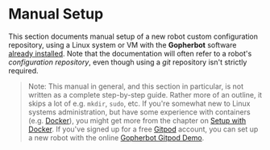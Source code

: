 # Manual Setup
This section documents manual setup of a new robot custom configuration repository, using a Linux system or VM with the **Gopherbot** software [already installed](../install/ManualInstall.md). Note that the documentation will often refer to a robot's *configuration repository*, even though using a *git* repository isn't strictly required.

> Note: This manual in general, and this section in particular, is not written as a complete step-by-step guide. Rather more of an outline, it skips a lot of e.g. `mkdir`, `sudo`, etc. If you're somewhat new to Linux systems administration, but have some experience with containers (e.g. [Docker](https://www.docker.com/)), you might get more from the chapter on [Setup with Docker](DockerSetup.md). If you've signed up for a free [Gitpod](https://gitpod.io) account, you can set up a new robot with the online [Gopherbot Gitpod Demo](https://gitpod.io/#https://github.com/lnxjedi/gopherbot).
